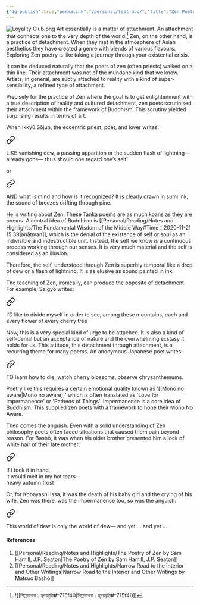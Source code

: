 ```yaml
---
{"dg-publish":true,"permalink":"/personal/test-doc/","title":"Zen Poetry","tags":["poetry","literature","buddhism","zen","gardenEntry","gardenEntry"]}
---
```


![Loyality Club.png](/img/assets/Loyality%20Club.png)
Art essentially is a matter of attachment. An attachment that connects one to the very depth of the world.[^1] Zen, on the other hand, is a practice of detachment. When they met in the atmosphere of Asian aesthetics they have created a genre with blends of various flavours. Exploring Zen poetry is like taking a journey through your existential crisis.

It can be deduced naturally that the poets of zen (often priests) walked on a thin line. Their attachment was not of the mundane kind that we know. Artists, in general, are subtly attached to reality with a kind of super-sensibility, a refined type of attachment.

Precisely for the practice of Zen where the goal is to get enlightenment with a true description of reality and cultured detachment, zen poets scrutinised their attachment within the framework of Buddhism. This scrutiny yielded surprising results in terms of art.

When Ikkyū Sōjun, the eccentric priest, poet, and lover writes:


<div class="transclusion internal-embed is-loaded"><a class="markdown-embed-link" href="/personal/the-poetry-of-zen-by-sam-hamill-j-p-seaton/#d1f4d9" aria-label="Open link"><svg xmlns="http://www.w3.org/2000/svg" width="24" height="24" viewBox="0 0 24 24" fill="none" stroke="currentColor" stroke-width="2" stroke-linecap="round" stroke-linejoin="round" class="svg-icon lucide-link"><path d="M10 13a5 5 0 0 0 7.54.54l3-3a5 5 0 0 0-7.07-7.07l-1.72 1.71"></path><path d="M14 11a5 5 0 0 0-7.54-.54l-3 3a5 5 0 0 0 7.07 7.07l1.71-1.71"></path></svg></a><div class="markdown-embed">



LIKE vanishing dew,
a passing apparition
or the sudden flash
of lightning—already gone—
thus should one regard one’s self. 

</div></div>


or


<div class="transclusion internal-embed is-loaded"><a class="markdown-embed-link" href="/personal/the-poetry-of-zen-by-sam-hamill-j-p-seaton/#6f78b6" aria-label="Open link"><svg xmlns="http://www.w3.org/2000/svg" width="24" height="24" viewBox="0 0 24 24" fill="none" stroke="currentColor" stroke-width="2" stroke-linecap="round" stroke-linejoin="round" class="svg-icon lucide-link"><path d="M10 13a5 5 0 0 0 7.54.54l3-3a5 5 0 0 0-7.07-7.07l-1.72 1.71"></path><path d="M14 11a5 5 0 0 0-7.54-.54l-3 3a5 5 0 0 0 7.07 7.07l1.71-1.71"></path></svg></a><div class="markdown-embed">



AND what is mind
and how is it recognized?
It is clearly drawn
in sumi ink, the sound
of breezes drifting through pine. 

</div></div>


He is writing about Zen. These Tanka poems are as much koans as they are poems. A central idea of Buddhism is [[Personal/Reading/Notes and Highlights/The Fundamental Wisdom of the Middle Way#Time：2020-11-21 15:39\|anātman]], which is the denial of the existence of self or soul as an indivisible and indestructible unit. Instead, the self we know is a continuous process working through our senses. It is very much material and the self is considered as an illusion.

Therefore, the self, understood through Zen is superbly temporal like a drop of dew or a flash of lightning. It is as elusive as sound painted in ink.

The teaching of Zen, ironically, can produce the opposite of detachment. For example, Saigyō writes:


<div class="transclusion internal-embed is-loaded"><a class="markdown-embed-link" href="/personal/the-poetry-of-zen-by-sam-hamill-j-p-seaton/#5cb4b4" aria-label="Open link"><svg xmlns="http://www.w3.org/2000/svg" width="24" height="24" viewBox="0 0 24 24" fill="none" stroke="currentColor" stroke-width="2" stroke-linecap="round" stroke-linejoin="round" class="svg-icon lucide-link"><path d="M10 13a5 5 0 0 0 7.54.54l3-3a5 5 0 0 0-7.07-7.07l-1.72 1.71"></path><path d="M14 11a5 5 0 0 0-7.54-.54l-3 3a5 5 0 0 0 7.07 7.07l1.71-1.71"></path></svg></a><div class="markdown-embed">



I’D like to divide
myself in order to see,
among these mountains,
each and every flower
of every cherry tree 

</div></div>


Now, this is a very special kind of urge to be attached. It is also a kind of self-denial but an acceptance of nature and the overwhelming ecstasy it holds for us. This attitude, this detachment through attachment, is a recurring theme for many poems. An anonymous Japanese poet writes:


<div class="transclusion internal-embed is-loaded"><a class="markdown-embed-link" href="/personal/the-poetry-of-zen-by-sam-hamill-j-p-seaton/#ccd458" aria-label="Open link"><svg xmlns="http://www.w3.org/2000/svg" width="24" height="24" viewBox="0 0 24 24" fill="none" stroke="currentColor" stroke-width="2" stroke-linecap="round" stroke-linejoin="round" class="svg-icon lucide-link"><path d="M10 13a5 5 0 0 0 7.54.54l3-3a5 5 0 0 0-7.07-7.07l-1.72 1.71"></path><path d="M14 11a5 5 0 0 0-7.54-.54l-3 3a5 5 0 0 0 7.07 7.07l1.71-1.71"></path></svg></a><div class="markdown-embed">



TO learn how to die,
watch cherry blossoms, observe
chrysanthemums. 

</div></div>


Poetry like this requires a certain emotional quality known as '[[Mono no aware\|Mono no aware]]' which is often translated as 'Love for Impermanence' or 'Patheos of Things'. Impermanence is a core idea of Buddhism. This supplied zen poets with a framework to hone their Mono No Aware.

Then comes the anguish. Even with a solid understanding of Zen philosophy poets often faced situations that caused them pain beyond reason. For Bashō, it was when his older brother presented him a lock of white hair of their late mother:


<div class="transclusion internal-embed is-loaded"><a class="markdown-embed-link" href="/personal/narrow-road-to-the-interior-and-other-writings/#974afb" aria-label="Open link"><svg xmlns="http://www.w3.org/2000/svg" width="24" height="24" viewBox="0 0 24 24" fill="none" stroke="currentColor" stroke-width="2" stroke-linecap="round" stroke-linejoin="round" class="svg-icon lucide-link"><path d="M10 13a5 5 0 0 0 7.54.54l3-3a5 5 0 0 0-7.07-7.07l-1.72 1.71"></path><path d="M14 11a5 5 0 0 0-7.54-.54l-3 3a5 5 0 0 0 7.07 7.07l1.71-1.71"></path></svg></a><div class="markdown-embed">



If I took it in hand,  
it would melt in my hot tears—  
heavy autumn frost

</div></div>


Or, for Kobayashi Issa, it was the death of his baby girl and the crying of his wife. Zen was there, was the impermanence too, so was the anguish:


<div class="transclusion internal-embed is-loaded"><a class="markdown-embed-link" href="/personal/the-poetry-of-zen-by-sam-hamill-j-p-seaton/#d4636b" aria-label="Open link"><svg xmlns="http://www.w3.org/2000/svg" width="24" height="24" viewBox="0 0 24 24" fill="none" stroke="currentColor" stroke-width="2" stroke-linecap="round" stroke-linejoin="round" class="svg-icon lucide-link"><path d="M10 13a5 5 0 0 0 7.54.54l3-3a5 5 0 0 0-7.07-7.07l-1.72 1.71"></path><path d="M14 11a5 5 0 0 0-7.54-.54l-3 3a5 5 0 0 0 7.07 7.07l1.71-1.71"></path></svg></a><div class="markdown-embed">



This world of dew
is only the world of dew—
and yet … and yet … 

</div></div>


#### References
  1. [[Personal/Reading/Notes and Highlights/The Poetry of Zen by Sam Hamill, J.P. Seaton\|The Poetry of Zen by Sam Hamill, J.P. Seaton]]
  2. [[Personal/Reading/Notes and Highlights/Narrow Road to the Interior and Other Writings\|Narrow Road to the Interior and Other Writings by Matsuo Bashō]]

[^1]: ![[শিল্পভাবনা ১ হৃদয়বৃত্তি#^715f40\|শিল্পভাবনা ১ হৃদয়বৃত্তি#^715f40]]